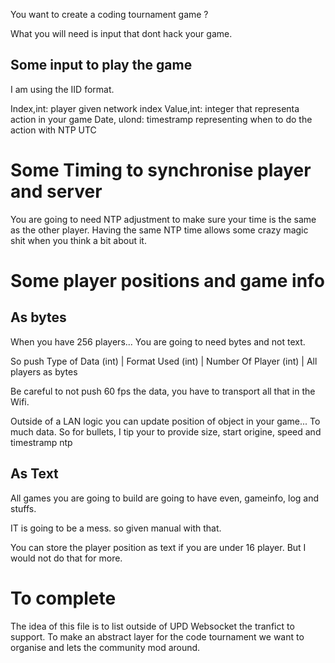 You want to create a coding tournament game ?

What you will need is input that dont hack your game.

## Some input to play the game

I am using the IID format.

Index,int: player given network index
Value,int: integer that representa action in your game
Date, ulond: timestramp representing when to do the action with NTP UTC

# Some Timing to synchronise player and server

You are going to need NTP adjustment to make sure your time is the same as the other player.
Having the same NTP time allows some crazy magic shit when you think a bit about it.


# Some player positions and game info

## As bytes

When you have 256 players... You are going to need bytes and not text.

So push Type of Data (int) | Format Used (int) | Number Of Player (int) | All players as bytes

Be careful to not push 60 fps the data, you have to transport all that in the Wifi.

Outside of a LAN logic you can update position of object in your game... To much data.
So for bullets, I tip your to provide size, start origine, speed and timestramp ntp

## As Text

All games you are going to build are going to have even, gameinfo, log and stuffs.

IT is going to be a mess. so given manual with that.

You can store the player position as text if you are under 16 player. But I would not do that for more.


# To complete




The idea of this file is to list outside of UPD Websocket the tranfict to support.
To make an abstract layer for the code tournament we want to organise and lets the community mod around.